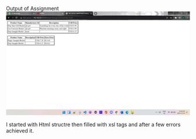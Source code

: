 Output of Assignment
![image info](./assignment.png)

I started with Html structre then filled with xsl tags and after a few errors achieved it.
